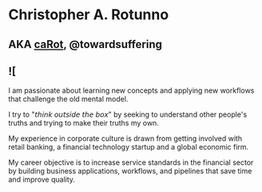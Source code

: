 # Christopher A. Rotunno
## AKA [caRot](https://carot.io/), @towardsuffering
![
---

I am passionate about learning new concepts and applying new workflows that challenge the old mental model.

I try to "𝘵𝘩𝘪𝘯𝘬 𝘰𝘶𝘵𝘴𝘪𝘥𝘦 𝘵𝘩𝘦 𝘣𝘰𝘹" by seeking to understand other people's truths and trying to make their truths my own.

My experience in corporate culture is drawn from getting involved with retail banking, a financial technology startup and a global economic firm.

My career objective is to increase service standards in the financial sector by building business applications, workflows, and pipelines that save time and improve quality.

<!---
towardsuffering/towardsuffering is a ✨ special ✨ repository because its `README.md` (this file) appears on your GitHub profile.
You can click the Preview link to take a look at your changes.
--->
